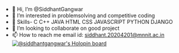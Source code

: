 - 👋 Hi, I’m @SiddhantGangwar
- 👀 I’m interested in problemsolving and competitive coding
- 🌱 Skills- C C++ JAVA HTML CSS JAVASCRIPT PYTHON DJANGO
- 💞️ I’m looking to collaborate on good project
- 📫 How to reach me email id: siddhant.20204201@mnnit.ac.in
[![@siddhantgangwar's Holopin board](https://holopin.io/api/user/board?user=siddhantgangwar)](https://holopin.io/@siddhantgangwar)
